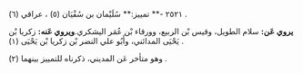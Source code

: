 ٢٥٢١ -** تمييز:** سُلَيْمان بن سُفْيَان (٥) ، عراقي (٦) .

**يروي عَن:** سلام الطويل، وقيس بْن الربيع، وورقاء بْن عُمَر اليشكري.**ويروي عَنه:** زكريا بْن يَحْيَى المدائني، وأَبُو علي النضر بْن زكريا بْن يَحْيَى (١) .

وهو متأخر عَن المديني، ذكرناه للتمييز بينهما (٢) .